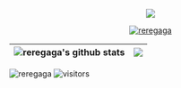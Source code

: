 <p align="center"> <img align="center" src="https://github-readme-streak-stats.herokuapp.com/?user=reregaga&" /></p>

<p align="center"> <a href="https://github.com/ryo-ma/github-profile-trophy"><img src="https://github-profile-trophy.vercel.app/?username=reregaga&title=Commits,Issues,PullRequest,Stars,Followers&margin-w=15&theme=oldie&column=5" alt="reregaga" /></a> </p>

| <img align="center" src="https://github-readme-stats.vercel.app/api?username=reregaga&show_icons=true&include_all_commits=true&theme=swift&hide_border=true" alt="reregaga's github stats" /> | <img align="center" src="https://github-readme-stats.vercel.app/api/top-langs/?username=reregaga&layout=compact&theme=swift&hide_border=true" /> |
| ------------- | ------------- |

<p align="left"> <img src="https://komarev.com/ghpvc/?username=reregaga&label=Profile%20views&color=0e75b6&style=flat" alt="reregaga" /> <img src="https://visitor-badge.laobi.icu/badge?page_id=reregaga.reregaga" alt="visitors"/> </p> 
